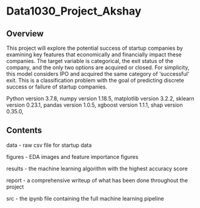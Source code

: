 # Data1030_Project_Akshay 

## Overview

This project will explore the potential success of startup companies by examining key features that economically and financially impact these companies. The target variable is categorical, the exit status of the company, and the only two options are acquired or closed. For simplicity, this model considers IPO and acquired the same category of ‘successful’ exit. This is a classification problem with the goal of predicting discrete success or failure of startup companies. 

Python version 3.7.8,
numpy version 1.18.5,
matplotlib version 3.2.2,
sklearn version 0.23.1,
pandas version 1.0.5,
xgboost version 1.1.1,
shap version 0.35.0,

## Contents

data - raw csv file for startup data

figures - EDA images and feature importance figures

results - the machine learning algorithm with the highest accuracy score

report - a comprehensive writeup of what has been done throughout the project

src - the ipynb file containing the full machine learning pipeline
